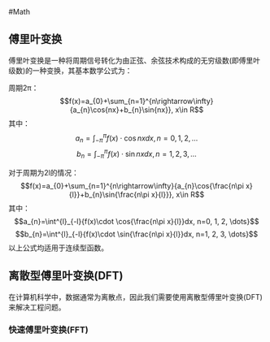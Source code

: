 #Math

## 傅里叶变换

傅里叶变换是一种将周期信号转化为由正弦、余弦技术构成的无穷级数(即傅里叶级数)的一种变换，其基本数学公式为：

周期2π：
$$f(x)=a_{0}+\sum_{n=1}^{n\rightarrow\infty}{a_{n}\cos{nx}+b_{n}\sin{nx}}, x\in R$$
其中：
$$a_{n}=\int^{\pi}_{-\pi}{f(x)\cdot \cos{nx}dx, n=0, 1, 2, \dots}$$
$$b_{n}=\int^{\pi}_{-\pi}{f(x)\cdot \sin{nx}dx, n=1, 2, 3, \dots}$$

对于周期为2l的情况：
$$f(x)=a_{0}+\sum_{n=1}^{n\rightarrow\infty}{a_{n}\cos{\frac{n\pi x}{l}}+b_{n}\sin{\frac{n\pi x}{l}}}, x\in R$$
其中：
$$a_{n}=\int^{l}_{-l}{f(x)\cdot \cos{\frac{n\pi x}{l}}dx, n=0, 1, 2, \dots}$$
$$b_{n}=\int^{l}_{-l}{f(x)\cdot \sin{\frac{n\pi x}{l}}dx, n=1, 2, 3, \dots}$$
以上公式均适用于连续型函数。

## 离散型傅里叶变换(DFT)

在计算机科学中，数据通常为离散点，因此我们需要使用离散型傅里叶变换(DFT)来解决工程问题。






### 快速傅里叶变换(FFT)
